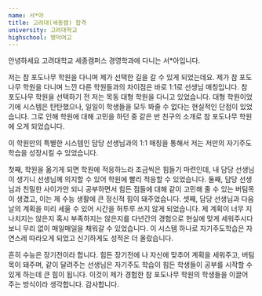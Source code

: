 ```yaml
---
name: 서*아
title: 고려대(세종캠) 합격
university: 고려대학교
highschool: 명덕여고
--- 
```


안녕하세요 고려대학교 세종캠퍼스 경영학과에 다니는 서*아입니다. 

저는 참 포도나무 학원을 다니며 제가 선택한 길을 갈 수 있게 되었는데요. 제가 참 포도나무 학원을 다니며 느낀 다른 학원들과의 차이점은 바로 1:1로 선생님 매칭입니다. 참 포도나무 학원을 선택하기 전 저는 목동 대형 학원을 다니고 있었습니다. 대형 학원이었기에 시스템은 탄탄했으나, 일일이 학생들을 모두 봐줄 수 없다는 현실적인 단점이 있었습니다. 그로 인해 학원에 대해 고민을 하던 중 같은 반 친구의 소개로 참 포도나무 학원에 오게 되었습니다.

이 학원만의 특별한 시스템인 담당 선생님과의 1:1 매칭을 통해서 저는 저만의 자기주도 학습을 성장시킬 수 있었습니다. 

첫째, 학원을 옮기게 되면 학원에 적응하느라 조금씩은 힘들기 마련인데, 내 담당 선생님이 생기니 선생님께 의지할 수 있어 학원에 빨리 적응할 수 있었습니다. 
둘째, 담당 선생님과 친밀한 사이가안 되니 공부하면서 힘든 점들에 대해 같이 고민해 줄 수 있는 버팀목이 생겼고, 이는 제 수능 생활에 큰 정신적 힘이 돼주었습니다. 
셋째, 담당 선생님과 다음 날의 계획을 미리 세울 수 있어 시간을 허투루 쓰지 않게 되었습니다. 제 계획이 너무 지나치지는 않은지 혹시 부족하지는 않은지를 다년간의 경험으로 현실에 맞게 세워주시다 보니 무리 없이 매일매일을 채워갈 수 있었습니다. 이 시스템 하나로 자기주도학습은 자연스레 따라오게 되었고 신기하게도 성적은 더 올랐습니다. 

흔히 수능은 장기전이라 합니다. 힘든 장기전에 나 자신에 맞추어 계획을 세워주고, 버팀목이 돼주며, 같이 달려주는 선생님은 자기주도 학습이 힘든 학생들이 공부를 시작할 수 있게 하는데 큰 힘이 됩니다. 이것이 제가 경험한 참 포도나무 학원의 학생들을 이끌어 주는 방식이라 생각합니다. 감사합니다.
